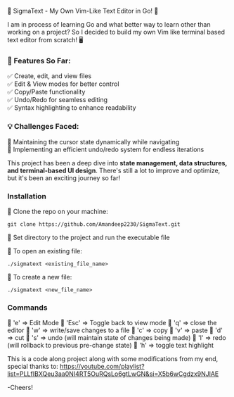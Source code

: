 🚀 SigmaText - My Own Vim-Like Text Editor in Go! 🚀  

I am in process of learning Go and what better way to learn other than working on a project? So I decided to build my own Vim like terminal based text editor from scratch! 🖥️  

### 🔹 Features So Far:  
✅ Create, edit, and view files  
✅ Edit & View modes for better control  
✅ Copy/Paste functionality  
✅ Undo/Redo for seamless editing  
✅ Syntax highlighting to enhance readability  

### 💡 Challenges Faced:  
🔸 Maintaining the cursor state dynamically while navigating  
🔸 Implementing an efficient undo/redo system for endless iterations  

This project has been a deep dive into **state management, data structures, and terminal-based UI design**. There's still a lot to improve and optimize, but it's been an exciting journey so far!

### Installation
🔹 Clone the repo on your machine:
```
git clone https://github.com/Amandeep2230/SigmaText.git
```
🔹 Set directory to the project and run the executable file

🔹 To open an existing file: 
```
./sigmatext <existing_file_name>
```
🔹 To create a new file:
```
./sigmatext <new_file_name>
```

### Commands
🔹 'e' => Edit Mode
🔹 'Esc' => Toggle back to view mode
🔹 'q' => close the editor
🔹 'w' => write/save changes to a file
🔹 'c' => copy
🔹 'v' => paste
🔹 'd' => cut
🔹 's' => undo (will maintain state of changes being made)
🔹 'l' => redo (will rollback to previous pre-change state)
🔹 'h' => toggle text highlight


This is a code along project along with some modifications from my end, special thanks to: https://youtube.com/playlist?list=PLLfIBXQeu3aa0NI4RT5OuRQsLo6gtLwGN&si=X5b6wCgdzx9NJlAE

-Cheers!
